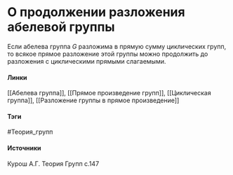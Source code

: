 # О продолжении разложения абелевой группы
Если абелева группа $G$ разложима в прямую сумму циклических групп, то всякое прямое разложение этой группы можно продолжить до разложения с циклическими прямыми слагаемыми.

#### Линки
 [[Абелева группа]],
 [[Прямое произведение групп]],
 [[Циклическая группа]],
 [[Разложение группы в прямое произведение]]
#### Тэги
 #Теория_групп 
#### Источники
 Курош А.Г. Теория Групп с.147